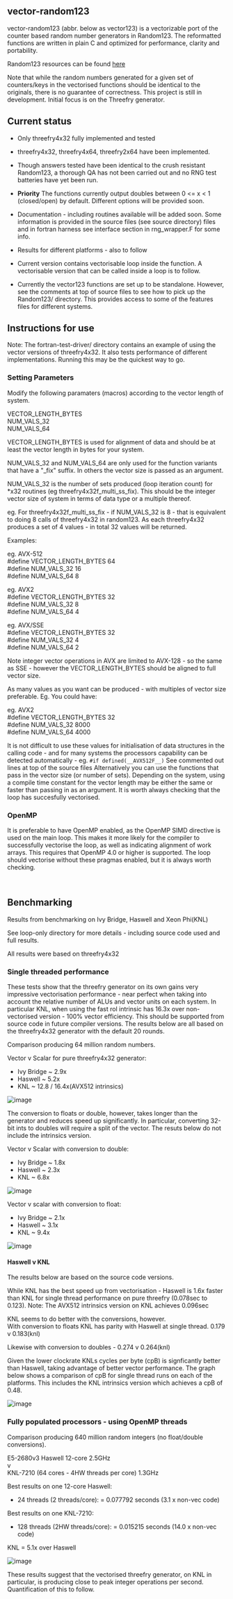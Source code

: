 ## vector-random123

vector-random123 (abbr. below as vector123) is a vectorizable port of the counter based random number generators in Random123. The reformatted functions are written in plain C and optimized for performance, clarity and portability.

Random123 resources can be found [here](http://www.thesalmons.org/john/random123)

Note that while the random numbers generated for a given set of counters/keys in the vectorised functions should be identical to the originals, there is no guarantee of correctness. This project is still in development. Initial focus is on the Threefry generator.


## Current status 


* Only threefry4x32 fully implemented and tested

* threefry4x32, threefry4x64, threefry2x64 have been implemented.


* Though answers tested have been identical to the crush resistant Random123, a thorough QA has not been carried out and no RNG test batteries have yet been run.

* __Priority__ The functions currently output doubles between 0 <= x < 1 (closed/open) by default. Different options will be provided soon.
  
* Documentation - including routines available will be added soon. Some information is provided in the source files (see source directory) files and in fortran harness see interface section in rng_wrapper.F for some info.
 
* Results for different platforms - also to follow
 
* Current version contains vectorisable loop inside the function. A vectorisable version that can be called inside a loop is to follow.

* Currently the vector123 functions are set up to be standalone. However, see the comments at top of source files to see how to pick up the Random123/ directory. This provides access to some of the features files for different systems.

 
## Instructions for use

Note: The fortran-test-driver/ directory contains an example of using the vector versions of threefry4x32. It also tests performance of different implementations. Running this may be the quickest way to go.


### Setting Parameters ###

Modify the following paramaters (macros) according to the vector length of system.

VECTOR_LENGTH_BYTES  
NUM_VALS_32  
NUM_VALS_64  

VECTOR_LENGTH_BYTES is used for alignment of data and should be at least the vector length in bytes for your system.

NUM_VALS_32 and NUM_VALS_64 are only used for the function variants that have a "_fix" suffix. In others the vector size is passed as an argument.

NUM_VALS_32 is the number of sets produced (loop iteration count) for *x32 routines (eg threefry4x32f_multi_ss_fix). This should be the integer vector size of system in terms of data type or a multiple thereof.
 
eg. For threefry4x32f_multi_ss_fix - if NUM_VALS_32 is 8 - that is equivalent to doing 8 calls of threefry4x32 in random123. As each threefry4x32 produces a set of 4 values - in total 32 values will be returned.

Examples:

eg. AVX-512  
 #define VECTOR_LENGTH_BYTES 64  
 #define NUM_VALS_32 16  
 #define NUM_VALS_64 8  

eg. AVX2  
 #define VECTOR_LENGTH_BYTES 32  
 #define NUM_VALS_32 8  
 #define NUM_VALS_64 4  

eg. AVX/SSE  
 #define VECTOR_LENGTH_BYTES 32  
 #define NUM_VALS_32 4  
 #define NUM_VALS_64 2  

Note integer vector operations in AVX are limited to AVX-128 - so the same as SSE - however the VECTOR_LENGTH_BYTES should be aligned to full vector size.

As many values as you want can be produced - with multiples of vector size preferable.
Eg. You could have:

eg. AVX2  
 #define VECTOR_LENGTH_BYTES 32  
 #define NUM_VALS_32 8000  
 #define NUM_VALS_64 4000  
 
It is not difficult to use these values for initialisation of data structures in the calling code - and for many systems the processors capability can be detected automatically - eg. `#if defined(__AVX512F__)` See commented out lines at top of the source files Alternatively you can use the functions that pass in the vector size (or number of sets). Depending on the system, using a compile time constant for the vector length may be either the same or faster than passing in as an argument. It is worth always checking that the loop has succesfully vectorised.

### OpenMP ###

It is preferable to have OpenMP enabled, as the OpenMP SIMD directive is used on the main loop. This makes it more likely for the compiler to successfully vectorise the loop, as well as indicating alignment of work arrays. This requires that OpenMP 4.0 or higher is supported. The loop should vectorise without these pragmas enabled, but it is always worth checking.


<br />

## Benchmarking ##

Results from benchmarking on Ivy Bridge, Haswell and Xeon Phi(KNL)

See loop-only directory for more details - including source code used and full results.

All results were based on threefry4x32


### Single threaded performance ###

These tests show that the threefry generator on its own gains very impressive vectorisation
performance - near perfect when taking into account the relative number of ALUs and vector units
on each system. In particular KNL, when using the fast rol intrinsic has 16.3x over non-vectorised
version - 100% vector efficiency. This should be supported from source code in future compiler versions.
The results below are all based on the threefry4x32 generator with the default 20 rounds.

Comparison producing 64 million random numbers.

Vector v Scalar for pure threefry4x32 generator:
* Ivy Bridge ~ 2.9x
* Haswell    ~ 5.2x
* KNL        ~ 12.8 / 16.4x(AVX512 intrinsics)

![image](https://cloud.githubusercontent.com/assets/16457059/24082629/ade23b6a-0cc0-11e7-95cd-03a791b16d1a.png)  

The conversion to floats or double, however, takes longer than the generator and reduces speed up significantly.
In particular, converting 32-bit ints to doubles will require a split of the vector. The resuts below do not
include the intrinsics version.

Vector v Scalar with conversion to double:
* Ivy Bridge ~ 1.8x
* Haswell    ~ 2.3x
* KNL        ~ 6.8x

![image](https://cloud.githubusercontent.com/assets/16457059/24082662/41add746-0cc1-11e7-9367-4481cad143fd.png)  

Vector v scalar with conversion to float:
* Ivy Bridge ~ 2.1x
* Haswell    ~ 3.1x
* KNL        ~ 9.4x

![image](https://cloud.githubusercontent.com/assets/16457059/24082647/12ec9280-0cc1-11e7-96cb-bb1256246e74.png)  

#### Haswell v KNL ####

The results below are based on the source code versions.

While KNL has the best speed up from vectorisation - Haswell is 1.6x faster than KNL for single thread performance
on pure threefry (0.078sec to 0.123). Note: The AVX512 intrinsics version on KNL achieves 0.096sec

KNL seems to do better with the conversions, however.  
With conversion to floats KNL has parity with Haswell at single thread.  0.179 v 0.183(knl)

Likewise with conversion to doubles - 0.274 v 0.264(knl)

Given the lower clockrate KNLs cycles per byte (cpB) is signficantly better than Haswell, taking advantage of better vector performance. The graph below shows a comparison of cpB for single thread runs on each of the platforms. This includes the KNL intrinsics version which achieves a cpB of 0.48.

![image](https://cloud.githubusercontent.com/assets/16457059/24082740/6860d78e-0cc2-11e7-9d2c-c48ce1441949.png)  

### Fully populated processors - using OpenMP threads ###

Comparison producing 640 million random integers (no float/double conversions).

E5-2680v3 Haswell 12-core 2.5GHz  
v  
KNL-7210 (64 cores - 4HW threads per core) 1.3GHz

Best results on one 12-core Haswell:
* 24 threads (2 threads/core): = 0.077792 seconds (3.1 x non-vec code)

Best results on one KNL-7210:
* 128 threads (2HW threads/core): = 0.015215 seconds (14.0 x non-vec code)

KNL = 5.1x over Haswell

![image](https://cloud.githubusercontent.com/assets/16457059/24082837/c326f9f4-0cc3-11e7-984f-f6b94194716a.png)  

These results suggest that the vectorised threefry generator, on KNL in particular, is producing close to peak integer operations per second. Quantification of this to follow.

